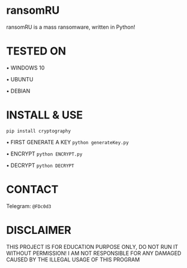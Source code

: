 # ransomRU
ransomRU is a mass ransomware, written in Python!

# TESTED ON
• WINDOWS 10

• UBUNTU

• DEBIAN

# INSTALL & USE

```pip install cryptography```

• FIRST GENERATE A KEY
```python generateKey.py```

• ENCRYPT
```python ENCRYPT.py```

• DECRYPT
```python DECRYPT```

# CONTACT
Telegram: ```@FDc0d3```


# DISCLAIMER
THIS PROJECT IS FOR EDUCATION PURPOSE ONLY, DO NOT RUN IT WITHOUT PERMISSION! I AM NOT RESPONSIBLE FOR ANY DAMAGED CAUSED BY THE ILLEGAL USAGE OF THIS PROGRAM
